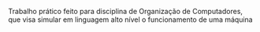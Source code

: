 Trabalho prático feito para disciplina de Organização de Computadores, que visa simular em linguagem alto nível o funcionamento de uma máquina
